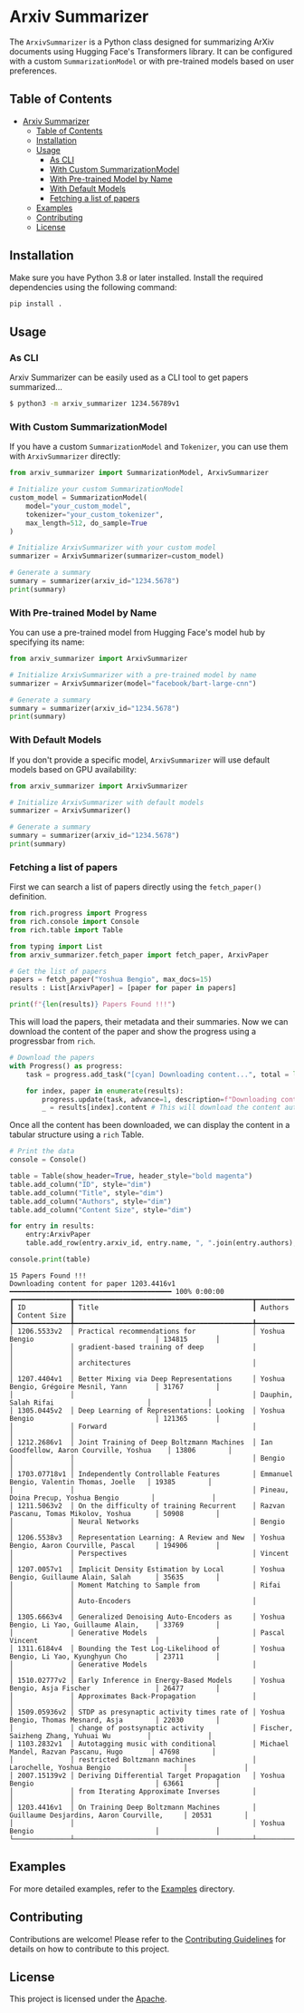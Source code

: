 # Arxiv Summarizer

The `ArxivSummarizer` is a Python class designed for summarizing ArXiv documents using Hugging Face's Transformers library. It can be configured with a custom `SummarizationModel` or with pre-trained models based on user preferences.

## Table of Contents

- [Arxiv Summarizer](#arxiv-summarizer)
  - [Table of Contents](#table-of-contents)
  - [Installation](#installation)
  - [Usage](#usage)
    - [As CLI](#as-cli)
    - [With Custom SummarizationModel](#with-custom-summarizationmodel)
    - [With Pre-trained Model by Name](#with-pre-trained-model-by-name)
    - [With Default Models](#with-default-models)
    - [Fetching a list of papers](#fetching-a-list-of-papers)
  - [Examples](#examples)
  - [Contributing](#contributing)
  - [License](#license)

## Installation

Make sure you have Python 3.8 or later installed. Install the required dependencies using the following command:

```bash
pip install .
```

## Usage

### As CLI

Arxiv Summarizer can be easily used as a CLI tool to get papers summarized... 

```sh
$ python3 -m arxiv_summarizer 1234.56789v1
```

### With Custom SummarizationModel

If you have a custom `SummarizationModel` and `Tokenizer`, you can use them with `ArxivSummarizer` directly:

```python
from arxiv_summarizer import SummarizationModel, ArxivSummarizer

# Initialize your custom SummarizationModel
custom_model = SummarizationModel(
    model="your_custom_model", 
    tokenizer="your_custom_tokenizer", 
    max_length=512, do_sample=True
)

# Initialize ArxivSummarizer with your custom model
summarizer = ArxivSummarizer(summarizer=custom_model)

# Generate a summary
summary = summarizer(arxiv_id="1234.5678")
print(summary)
```

### With Pre-trained Model by Name

You can use a pre-trained model from Hugging Face's model hub by specifying its name:

```python
from arxiv_summarizer import ArxivSummarizer

# Initialize ArxivSummarizer with a pre-trained model by name
summarizer = ArxivSummarizer(model="facebook/bart-large-cnn")

# Generate a summary
summary = summarizer(arxiv_id="1234.5678")
print(summary)
```

### With Default Models

If you don't provide a specific model, `ArxivSummarizer` will use default models based on GPU availability:

```python
from arxiv_summarizer import ArxivSummarizer

# Initialize ArxivSummarizer with default models
summarizer = ArxivSummarizer()

# Generate a summary
summary = summarizer(arxiv_id="1234.5678")
print(summary)
```

### Fetching a list of papers

First we can search a list of papers directly using the `fetch_paper()` definition.
```python
from rich.progress import Progress
from rich.console import Console
from rich.table import Table

from typing import List
from arxiv_summarizer.fetch_paper import fetch_paper, ArxivPaper

# Get the list of papers
papers = fetch_paper("Yoshua Bengio", max_docs=15)
results : List[ArxivPaper] = [paper for paper in papers]

print(f"{len(results)} Papers Found !!!")
```

This will load the papers, their metadata and their summaries. Now we can download the content of the paper and show the progress using a progressbar from `rich`.
```python
# Download the papers
with Progress() as progress:
    task = progress.add_task("[cyan] Downloading content...", total = len(results))

    for index, paper in enumerate(results):
        progress.update(task, advance=1, description=f"Downloading content for paper {paper.arxiv_id}")
        _ = results[index].content # This will download the content automatically.
```

Once all the content has been downloaded, we can display the content in a tabular structure using a `rich` Table.
```python
# Print the data
console = Console()

table = Table(show_header=True, header_style="bold magenta")
table.add_column("ID", style="dim")
table.add_column("Title", style="dim")
table.add_column("Authors", style="dim")
table.add_column("Content Size", style="dim")

for entry in results:
    entry:ArxivPaper
    table.add_row(entry.arxiv_id, entry.name, ", ".join(entry.authors), str(len(entry.content)))

console.print(table)
```

```
15 Papers Found !!!
Downloading content for paper 1203.4416v1 ━━━━━━━━━━━━━━━━━━━━━━━━━━━━━━━━━━━━━━━━ 100% 0:00:00
┏━━━━━━━━━━━━━━┳━━━━━━━━━━━━━━━━━━━━━━━━━━━━━━━━━━━━━━━━━━━━┳━━━━━━━━━━━━━━━━━━━━━━━━━━━━━━━━━━━━━━━━━━━━┳━━━━━━━━━━━━━━┓
┃ ID           ┃ Title                                      ┃ Authors                                    ┃ Content Size ┃
┡━━━━━━━━━━━━━━╇━━━━━━━━━━━━━━━━━━━━━━━━━━━━━━━━━━━━━━━━━━━━╇━━━━━━━━━━━━━━━━━━━━━━━━━━━━━━━━━━━━━━━━━━━━╇━━━━━━━━━━━━━━┩
│ 1206.5533v2  │ Practical recommendations for              │ Yoshua Bengio                              │ 134815       │
│              │ gradient-based training of deep            │                                            │              │
│              │ architectures                              │                                            │              │
│ 1207.4404v1  │ Better Mixing via Deep Representations     │ Yoshua Bengio, Grégoire Mesnil, Yann       │ 31767        │
│              │                                            │ Dauphin, Salah Rifai                       │              │
│ 1305.0445v2  │ Deep Learning of Representations: Looking  │ Yoshua Bengio                              │ 121365       │
│              │ Forward                                    │                                            │              │
│ 1212.2686v1  │ Joint Training of Deep Boltzmann Machines  │ Ian Goodfellow, Aaron Courville, Yoshua    │ 13806        │
│              │                                            │ Bengio                                     │              │
│ 1703.07718v1 │ Independently Controllable Features        │ Emmanuel Bengio, Valentin Thomas, Joelle   │ 19385        │
│              │                                            │ Pineau, Doina Precup, Yoshua Bengio        │              │
│ 1211.5063v2  │ On the difficulty of training Recurrent    │ Razvan Pascanu, Tomas Mikolov, Yoshua      │ 50908        │
│              │ Neural Networks                            │ Bengio                                     │              │
│ 1206.5538v3  │ Representation Learning: A Review and New  │ Yoshua Bengio, Aaron Courville, Pascal     │ 194906       │
│              │ Perspectives                               │ Vincent                                    │              │
│ 1207.0057v1  │ Implicit Density Estimation by Local       │ Yoshua Bengio, Guillaume Alain, Salah      │ 35635        │
│              │ Moment Matching to Sample from             │ Rifai                                      │              │
│              │ Auto-Encoders                              │                                            │              │
│ 1305.6663v4  │ Generalized Denoising Auto-Encoders as     │ Yoshua Bengio, Li Yao, Guillaume Alain,    │ 33769        │
│              │ Generative Models                          │ Pascal Vincent                             │              │
│ 1311.6184v4  │ Bounding the Test Log-Likelihood of        │ Yoshua Bengio, Li Yao, Kyunghyun Cho       │ 23711        │
│              │ Generative Models                          │                                            │              │
│ 1510.02777v2 │ Early Inference in Energy-Based Models     │ Yoshua Bengio, Asja Fischer                │ 26477        │
│              │ Approximates Back-Propagation              │                                            │              │
│ 1509.05936v2 │ STDP as presynaptic activity times rate of │ Yoshua Bengio, Thomas Mesnard, Asja        │ 22030        │
│              │ change of postsynaptic activity            │ Fischer, Saizheng Zhang, Yuhuai Wu         │              │
│ 1103.2832v1  │ Autotagging music with conditional         │ Michael Mandel, Razvan Pascanu, Hugo       │ 47698        │
│              │ restricted Boltzmann machines              │ Larochelle, Yoshua Bengio                  │              │
│ 2007.15139v2 │ Deriving Differential Target Propagation   │ Yoshua Bengio                              │ 63661        │
│              │ from Iterating Approximate Inverses        │                                            │              │
│ 1203.4416v1  │ On Training Deep Boltzmann Machines        │ Guillaume Desjardins, Aaron Courville,     │ 20531        │
│              │                                            │ Yoshua Bengio                              │              │
└──────────────┴────────────────────────────────────────────┴────────────────────────────────────────────┴──────────────┘
```

## Examples

For more detailed examples, refer to the [Examples](examples/) directory.

## Contributing

Contributions are welcome! Please refer to the [Contributing Guidelines](CONTRIBUTING.md) for details on how to contribute to this project.

## License

This project is licensed under the [Apache](LICENSE).

